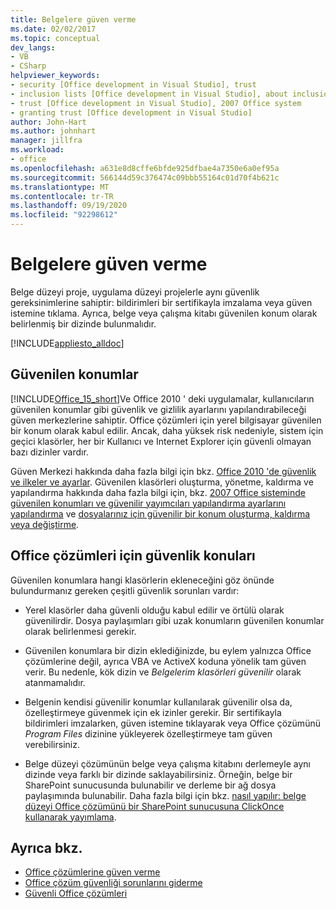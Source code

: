 ```yaml
---
title: Belgelere güven verme
ms.date: 02/02/2017
ms.topic: conceptual
dev_langs:
- VB
- CSharp
helpviewer_keywords:
- security [Office development in Visual Studio], trust
- inclusion lists [Office development in Visual Studio], about inclusion lists
- trust [Office development in Visual Studio], 2007 Office system
- granting trust [Office development in Visual Studio]
author: John-Hart
ms.author: johnhart
manager: jillfra
ms.workload:
- office
ms.openlocfilehash: a631e8d8cffe6bfde925dfbae4a7350e6a0ef95a
ms.sourcegitcommit: 566144d59c376474c09bbb55164c01d70f4b621c
ms.translationtype: MT
ms.contentlocale: tr-TR
ms.lasthandoff: 09/19/2020
ms.locfileid: "92298612"
---
```

# <a name="grant-trust-to-documents"></a>Belgelere güven verme
  Belge düzeyi proje, uygulama düzeyi projelerle aynı güvenlik gereksinimlerine sahiptir: bildirimleri bir sertifikayla imzalama veya güven istemine tıklama. Ayrıca, belge veya çalışma kitabı güvenilen konum olarak belirlenmiş bir dizinde bulunmalıdır.

 [!INCLUDE[appliesto_alldoc](../vsto/includes/appliesto-alldoc-md.md)]

## <a name="trusted-locations"></a>Güvenilen konumlar
 [!INCLUDE[Office_15_short](../vsto/includes/office-15-short-md.md)]Ve Office 2010 ' deki uygulamalar, kullanıcıların güvenilen konumlar gibi güvenlik ve gizlilik ayarlarını yapılandırabileceği güven merkezlerine sahiptir. Office çözümleri için yerel bilgisayar güvenilen bir konum olarak kabul edilir. Ancak, daha yüksek risk nedeniyle, sistem için geçici klasörler, her bir Kullanıcı ve Internet Explorer için güvenli olmayan bazı dizinler vardır.

 Güven Merkezi hakkında daha fazla bilgi için bkz. [Office 2010 'de güvenlik ve ilkeler ve ayarlar](/previous-versions/office/office-2010/cc178946(v=office.14)). Güvenilen klasörleri oluşturma, yönetme, kaldırma ve yapılandırma hakkında daha fazla bilgi için, bkz. [2007 Office sisteminde güvenilen konumları ve güvenilir yayımcıları yapılandırma ayarlarını yapılandırma](/previous-versions/office/office-2007-resource-kit/cc178948(v=office.12)) ve [dosyalarınız için güvenilir bir konum oluşturma, kaldırma veya değiştirme](https://support.office.com/article/Create-remove-or-change-a-trusted-location-for-your-files-f5151879-25ea-4998-80a5-4208b3540a62).

## <a name="security-considerations-for-office-solutions"></a>Office çözümleri için güvenlik konuları
 Güvenilen konumlara hangi klasörlerin ekleneceğini göz önünde bulundurmanız gereken çeşitli güvenlik sorunları vardır:

- Yerel klasörler daha güvenli olduğu kabul edilir ve örtülü olarak güvenilirdir. Dosya paylaşımları gibi uzak konumların güvenilen konumlar olarak belirlenmesi gerekir.

- Güvenilen konumlara bir dizin eklediğinizde, bu eylem yalnızca Office çözümlerine değil, ayrıca VBA ve ActiveX koduna yönelik tam güven verir. Bu nedenle, kök dizin ve *Belgelerim klasörleri güvenilir* olarak atanmamalıdır.

- Belgenin kendisi güvenilir konumlar kullanılarak güvenilir olsa da, özelleştirmeye güvenmek için ek izinler gerekir. Bir sertifikayla bildirimleri imzalarken, güven istemine tıklayarak veya Office çözümünü *Program Files* dizinine yükleyerek özelleştirmeye tam güven verebilirsiniz.

- Belge düzeyi çözümünün belge veya çalışma kitabını derlemeyle aynı dizinde veya farklı bir dizinde saklayabilirsiniz. Örneğin, belge bir SharePoint sunucusunda bulunabilir ve derleme bir ağ dosya paylaşımında bulunabilir. Daha fazla bilgi için bkz. [nasıl yapılır: belge düzeyi Office çözümünü bir SharePoint sunucusuna ClickOnce kullanarak yayımlama](/previous-versions/bb608595(v=vs.110)).

## <a name="see-also"></a>Ayrıca bkz.
- [Office çözümlerine güven verme](../vsto/granting-trust-to-office-solutions.md)
- [Office çözüm güvenliği sorunlarını giderme](../vsto/troubleshooting-office-solution-security.md)
- [Güvenli Office çözümleri](../vsto/securing-office-solutions.md)